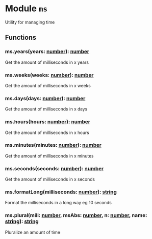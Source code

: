 
# Module `ms`

Utility for managing time









## Functions


### ms.years(years: [number](https://www.lua.org/pil/2.3.html)): [number](https://www.lua.org/pil/2.3.html)

Get the amount of milliseconds in x years


### ms.weeks(weeks: [number](https://www.lua.org/pil/2.3.html)): [number](https://www.lua.org/pil/2.3.html)

Get the amount of milliseconds in x weeks


### ms.days(days: [number](https://www.lua.org/pil/2.3.html)): [number](https://www.lua.org/pil/2.3.html)

Get the amount of milliseconds in x days


### ms.hours(hours: [number](https://www.lua.org/pil/2.3.html)): [number](https://www.lua.org/pil/2.3.html)

Get the amount of milliseconds in x hours


### ms.minutes(minutes: [number](https://www.lua.org/pil/2.3.html)): [number](https://www.lua.org/pil/2.3.html)

Get the amount of milliseconds in x minutes


### ms.seconds(seconds: [number](https://www.lua.org/pil/2.3.html)): [number](https://www.lua.org/pil/2.3.html)

Get the amount of milliseconds in x seconds


### ms.formatLong(milliseconds: [number](https://www.lua.org/pil/2.3.html)): [string](https://www.lua.org/pil/2.4.html)

Format the milliseconds in a long way eg 10 seconds


### ms.plural(mili: [number](https://www.lua.org/pil/2.3.html), msAbs: [number](https://www.lua.org/pil/2.3.html), n: [number](https://www.lua.org/pil/2.3.html), name: [string](https://www.lua.org/pil/2.4.html)): [string](https://www.lua.org/pil/2.4.html)

Pluralize an amount of time

